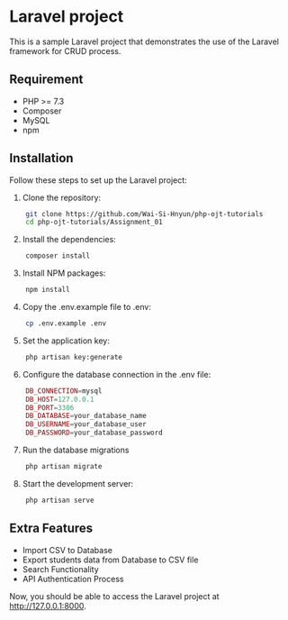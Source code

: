 # Laravel project

This is a sample Laravel project that demonstrates the use of the Laravel framework for CRUD process.

## Requirement

- PHP >= 7.3
- Composer
- MySQL
- npm

## Installation

Follow these steps to set up the Laravel project:

1. Clone the repository:

```bash
    git clone https://github.com/Wai-Si-Hnyun/php-ojt-tutorials
    cd php-ojt-tutorials/Assignment_01
```

2. Install the dependencies:

```bash
    composer install
```

3. Install NPM packages:

```bash
    npm install
```

4. Copy the .env.example file to .env:

```bash
    cp .env.example .env
```

5. Set the application key:

```bash
    php artisan key:generate
```

6. Configure the database connection in the .env file:

```php
    DB_CONNECTION=mysql
    DB_HOST=127.0.0.1
    DB_PORT=3306
    DB_DATABASE=your_database_name
    DB_USERNAME=your_database_user
    DB_PASSWORD=your_database_password
```

7. Run the database migrations

```bash
    php artisan migrate
```

8. Start the development server:

```bash
    php artisan serve
```

## Extra Features

<ul>
    <li>Import CSV to Database</li>
    <li>Export students data from Database to CSV file</li>
    <li>Search Functionality</li>
    <li>API Authentication Process</li>
</ul>

Now, you should be able to access the Laravel project at http://127.0.0.1:8000.

